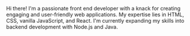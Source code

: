 Hi there! I'm a passionate front end developer with a knack for creating engaging and user-friendly web applications. My expertise lies in HTML, CSS, vanilla JavaScript, and React. I'm currently expanding my skills into backend development with Node.js and Java.

